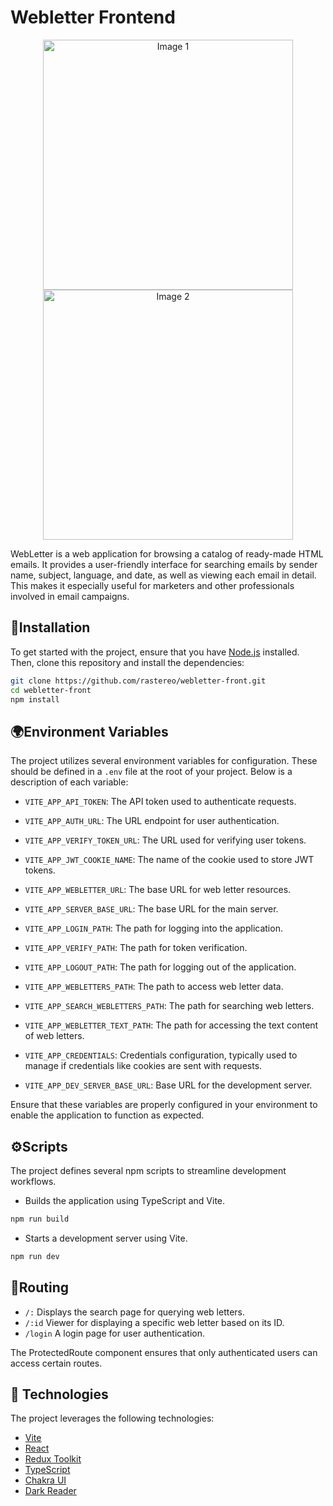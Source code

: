 # Webletter Frontend

<div align="center">
  <img src="https://i.ibb.co/MBttJz8/1.png" alt="Image 1" width="400" border="0" />
  <img src="https://i.ibb.co/KDVGPtt/2.png" alt="Image 2" width="400" border="0" />
</div>

WebLetter is a web application for browsing a catalog of ready-made HTML emails. It provides a user-friendly interface for searching emails by sender name, subject, language, and date, as well as viewing each email in detail. This makes it especially useful for marketers and other professionals involved in email campaigns.

## 🔧Installation

To get started with the project, ensure that you have [Node.js](https://nodejs.org/en) installed. Then, clone this repository and install the dependencies:

```bash
git clone https://github.com/rastereo/webletter-front.git
cd webletter-front
npm install
```

## 🌍Environment Variables

The project utilizes several environment variables for configuration. These should be defined in a `.env` file at the root of your project. Below is a description of each variable:

- `VITE_APP_API_TOKEN`: The API token used to authenticate requests.

- `VITE_APP_AUTH_URL`: The URL endpoint for user authentication.

- `VITE_APP_VERIFY_TOKEN_URL`: The URL used for verifying user tokens.

- `VITE_APP_JWT_COOKIE_NAME`: The name of the cookie used to store JWT tokens.

- `VITE_APP_WEBLETTER_URL`: The base URL for web letter resources.

- `VITE_APP_SERVER_BASE_URL`: The base URL for the main server.

- `VITE_APP_LOGIN_PATH`: The path for logging into the application.

- `VITE_APP_VERIFY_PATH`: The path for token verification.

- `VITE_APP_LOGOUT_PATH`: The path for logging out of the application.

- `VITE_APP_WEBLETTERS_PATH`: The path to access web letter data.

- `VITE_APP_SEARCH_WEBLETTERS_PATH`: The path for searching web letters.

- `VITE_APP_WEBLETTER_TEXT_PATH`: The path for accessing the text content of web letters.

- `VITE_APP_CREDENTIALS`: Credentials configuration, typically used to manage if credentials like cookies are sent with requests.

- `VITE_APP_DEV_SERVER_BASE_URL`: Base URL for the development server.

Ensure that these variables are properly configured in your environment to enable the application to function as expected.



## ⚙️Scripts

The project defines several npm scripts to streamline development workflows.

- Builds the application using TypeScript and Vite.

```bash
npm run build
```

- Starts a development server using Vite.

```bash
npm run dev
```

## 🔀Routing

- `/:` Displays the search page for querying web letters.
- `/:id` Viewer for displaying a specific web letter based on its ID.
- `/login` A login page for user authentication.

The ProtectedRoute component ensures that only authenticated users can access certain routes.

## 🤖 Technologies

The project leverages the following technologies:

- [Vite](https://vite.dev/)
- [React](https://react.dev/)
- [Redux Toolkit](https://redux-toolkit.js.org/)
- [TypeScript](https://www.typescriptlang.org/)
- [Chakra UI](https://www.chakra-ui.com/)
- [Dark Reader](https://www.npmjs.com/package/darkreader)
